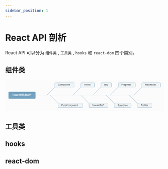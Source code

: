 ```yaml
---
sidebar_position: 1
---
```


# React API 剖析




React API 可以分为 `组件类` , `工具类` , `hooks` 和 `react-dom` 四个类别。

## 组件类
![React组件类API](image/ReactAPI.png)

## 工具类

## hooks

## react-dom

